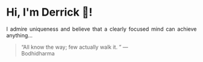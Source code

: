 # Hi, I'm Derrick 👋!
<p align="justify">I admire uniqueness and believe that a clearly focused mind can achieve anything...</p> 
<!-- #quote-start -->
<blockquote>&ldquo;All know the way; few actually walk it. &rdquo; &mdash; <footer>Bodhidharma</footer></blockquote>
<!-- #quote-end -->
